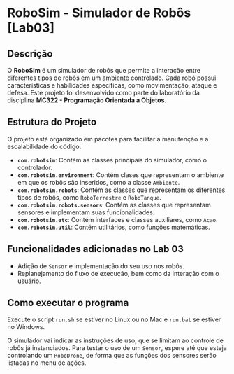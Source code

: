 # RoboSim - Simulador de Robôs [Lab03]

## Descrição
O **RoboSim** é um simulador de robôs que permite a interação entre diferentes tipos de robôs em um ambiente controlado. Cada robô possui características e habilidades específicas, como movimentação, ataque e defesa. Este projeto foi desenvolvido como parte do laboratório da disciplina **MC322 - Programação Orientada a Objetos**.

## Estrutura do Projeto
O projeto está organizado em pacotes para facilitar a manutenção e a escalabilidade do código:

- **`com.robotsim`**: Contém as classes principais do simulador, como o controlador.
- **`com.robotsim.environment`**: Contém clases que representam o ambiente em que os robôs são inseridos, como a classe `Ambiente`.
- **`com.robotsim.robots`**: Contém as classes que representam os diferentes tipos de robôs, como `RoboTerrestre` e `RoboTanque`.
- **`com.robotsim.robots.sensors`**: Contém as classes que representam sensores e implementam suas funcionalidades.
- **`com.robotsim.etc`**: Contém interfaces e classes auxiliares, como `Acao`.
- **`com.robotsim.util`**: Contém utilitários, como funções matemáticas.

## Funcionalidades adicionadas no Lab 03
- Adição de `Sensor` e implementação do seu uso nos robôs.
- Replanejamento do fluxo de execução, bem como da interação com o usuário.

## Como executar o programa
Execute o script `run.sh` se estiver no Linux ou no Mac e `run.bat` se estiver no Windows. 

O simulador vai indicar as instruções de uso, que se limitam ao controle de robôs já instanciados. 
Para testar o uso de um `Sensor`, espere até que esteja controlando um `RoboDrone`, de forma que 
as funções dos sensores serão listadas no menu de ações.
